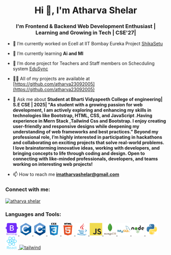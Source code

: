 <h1 align="center">Hi 👋, I'm Atharva Shelar</h1>
<h3 align="center">I'm Frontend & Backend Web Development Enthusiast | Learning and Growing in Tech | CSE'27|</h3>

- 🔭 I’m currently worked on Ecell at IIT Bombay Eureka Project [ShikaSetu](https://github.com/atharva23092005/ShikshaSetu-sever.git)

- 🌱 I’m currently learning **Ai and Ml**

- 👯 I’m done project for Teachers and Staff members on Schecduling system [EduSync](https://atharva23092005.github.io/EduSync/)

- 👨‍💻 All of my projects are available at [https://github.com/atharva23092005](https://github.com/atharva23092005)

- 💬 Ask me about **Student at Bharti Vidyapeeth College of engineering| S.E CSE | 2025| "As student with a growing passion for web development, I am actively exploring and enhancing my skills in technologies like Bootstrap, HTML, CSS, and JavaScript .Having experience in Mern Stack ,Tailwind Css and Bootstrap. I enjoy creating user-friendly and responsive designs while deepening my understanding of web frameworks and best practices." Beyond my professional role, I’m highly interested in participating in hackathons and collaborating on exciting projects that solve real-world problems. I love brainstorming innovative ideas, working with developers, and bringing concepts to life through coding and design. Open to connecting with like-minded professionals, developers, and teams working on interesting web projects!**

- 📫 How to reach me **imatharvashelar@gmail.com**

<h3 align="left">Connect with me:</h3>
<p align="left">
<a href="https://www.linkedin.com/in/atharva-shelar-0142a328a?utm_source=share&utm_campaign=share_via&utm_content=profile&utm_medium=android_app" target="blank"><img align="center" src="https://raw.githubusercontent.com/rahuldkjain/github-profile-readme-generator/master/src/images/icons/Social/linked-in-alt.svg" alt="atharva shelar" height="30" width="40" /></a>
</p>

<h3 align="left">Languages and Tools:</h3>
<p align="left"> <a href="https://getbootstrap.com" target="_blank" rel="noreferrer"> <img src="https://raw.githubusercontent.com/devicons/devicon/master/icons/bootstrap/bootstrap-plain-wordmark.svg" alt="bootstrap" width="40" height="40"/> </a> <a href="https://www.cprogramming.com/" target="_blank" rel="noreferrer"> <img src="https://raw.githubusercontent.com/devicons/devicon/master/icons/c/c-original.svg" alt="c" width="40" height="40"/> </a> <a href="https://www.w3schools.com/cpp/" target="_blank" rel="noreferrer"> <img src="https://raw.githubusercontent.com/devicons/devicon/master/icons/cplusplus/cplusplus-original.svg" alt="cplusplus" width="40" height="40"/> </a> <a href="https://www.w3schools.com/css/" target="_blank" rel="noreferrer"> <img src="https://raw.githubusercontent.com/devicons/devicon/master/icons/css3/css3-original-wordmark.svg" alt="css3" width="40" height="40"/> </a> <a href="https://www.w3.org/html/" target="_blank" rel="noreferrer"> <img src="https://raw.githubusercontent.com/devicons/devicon/master/icons/html5/html5-original-wordmark.svg" alt="html5" width="40" height="40"/> </a> <a href="https://www.java.com" target="_blank" rel="noreferrer"> <img src="https://raw.githubusercontent.com/devicons/devicon/master/icons/java/java-original.svg" alt="java" width="40" height="40"/> </a> <a href="https://developer.mozilla.org/en-US/docs/Web/JavaScript" target="_blank" rel="noreferrer"> <img src="https://raw.githubusercontent.com/devicons/devicon/master/icons/javascript/javascript-original.svg" alt="javascript" width="40" height="40"/> </a> <a href="https://www.mongodb.com/" target="_blank" rel="noreferrer"> <img src="https://raw.githubusercontent.com/devicons/devicon/master/icons/mongodb/mongodb-original-wordmark.svg" alt="mongodb" width="40" height="40"/> </a> <a href="https://www.mysql.com/" target="_blank" rel="noreferrer"> <img src="https://raw.githubusercontent.com/devicons/devicon/master/icons/mysql/mysql-original-wordmark.svg" alt="mysql" width="40" height="40"/> </a> <a href="https://nodejs.org" target="_blank" rel="noreferrer"> <img src="https://raw.githubusercontent.com/devicons/devicon/master/icons/nodejs/nodejs-original-wordmark.svg" alt="nodejs" width="40" height="40"/> </a> <a href="https://www.python.org" target="_blank" rel="noreferrer"> <img src="https://raw.githubusercontent.com/devicons/devicon/master/icons/python/python-original.svg" alt="python" width="40" height="40"/> </a> <a href="https://reactjs.org/" target="_blank" rel="noreferrer"> <img src="https://raw.githubusercontent.com/devicons/devicon/master/icons/react/react-original-wordmark.svg" alt="react" width="40" height="40"/> </a> <a href="https://tailwindcss.com/" target="_blank" rel="noreferrer"> <img src="https://www.vectorlogo.zone/logos/tailwindcss/tailwindcss-icon.svg" alt="tailwind" width="40" height="40"/> </a> </p>


